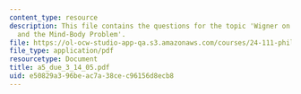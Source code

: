 ```yaml
---
content_type: resource
description: This file contains the questions for the topic 'Wigner on Quantum Mechanics
  and the Mind-Body Problem'.
file: https://ol-ocw-studio-app-qa.s3.amazonaws.com/courses/24-111-philosophy-of-quantum-mechanics-spring-2005/e50829a396beac7a38cec96156d8ecb8_a5_due_3_14_05.pdf
file_type: application/pdf
resourcetype: Document
title: a5_due_3_14_05.pdf
uid: e50829a3-96be-ac7a-38ce-c96156d8ecb8
---
```

